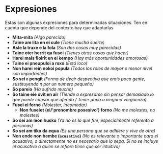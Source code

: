# Expresiones
Estas son algunas expresiones para determinadas situaciones. Ten en cuenta que depende del contexto hay que adaptarlas

- **Mita-mita** _(Algo parecido)_
- **Taine am lita en ei cule** _(Tiene mucha suerte)_
- **Asle la traxe e la fola** _(Son dos cosas muy parecidas)_
- **Taine oter herrit qa fusei** _(Tienes otras cosas que hacer)_
- **Harei mais floirit en ei kempo** _(Hay más oportunidades amorosas)_
- **Taine ei pneupuloi a roxo** _(Está loco)_
- **Non harei rein nokoi popula** _(Todos los roles de mayor o menor nivel son importantes)_
- **So sei `n` pengit** _(Forma de decir despectiva que erais poca gente, sustituyendo n por un número pequeño)_
- **So pareio** _(Ha sufrido mucho)_
- **So taine eie ovit en air** _(Tiende a expresarse sin pensar demasiado lo que puede causar que ofenda / Tener poca o ninguna vergüenza)_
- **Fusei ei forno** _(Molestar, incomodar)_
    - **Non fuseiet (ei/'pronombre posesivo') forno** _(No me molestes, no molestes)_
- **So sei am leon husko** _(Ya no es lo que fue, especialmente referente a personas)_
- **So sei am tiko da equa** _(Es una persona que se adhiere y vive de otra)_
- **Non ende non hembe (`acusativo`)** _(No es relevante o importante para el acusativo, o directamente no es necesario que lo sepa. Si no se incluye el acusativo a quien se refiere tiene que ser intuitivo)_ 